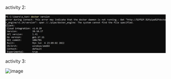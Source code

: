 activity 2:

![alt text](https://github.com/tonekaboni/ECE444-F2022-EP/blob/lab3/activity2.jpg?raw=true)

activity 3: 

![image](https://user-images.githubusercontent.com/46113981/194124741-5e5b8ef5-ba01-4171-a595-89abefc52c98.png)
